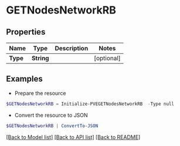 # GETNodesNetworkRB
## Properties

Name | Type | Description | Notes
------------ | ------------- | ------------- | -------------
**Type** | **String** |  | [optional] 

## Examples

- Prepare the resource
```powershell
$GETNodesNetworkRB = Initialize-PVEGETNodesNetworkRB  -Type null
```

- Convert the resource to JSON
```powershell
$GETNodesNetworkRB | ConvertTo-JSON
```

[[Back to Model list]](../README.md#documentation-for-models) [[Back to API list]](../README.md#documentation-for-api-endpoints) [[Back to README]](../README.md)

